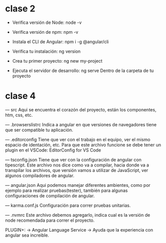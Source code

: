 # clase 2

- Verifica versión de Node: node -v

- Verifica versión de npm: npm -v

- Instala el CLI de Angular: npm i -g @angular/cli

- Verifica tu instalación: ng version

- Crea tu primer proyecto: ng new my-project

- Ejecuta el servidor de desarrollo: ng serve Dentro de la carpeta de tu proyecto

# clase 4

— src
Aqui se encuentra el corazón del proyecto, están los componentes, htm, css, etc.

— .browserslistrc
Indica a angular en que versiones de navegadores tiene que ser compatible tu aplicación.

— .editorconfig
Tiene que ver con el trabajo en el equipo, ver el mismo espacio de identación, etc.
Para que este archivo funcione se debe tener un plugin en el VSCode: EditorConfig for VS Code

— tsconfig.json
Tiene que ver con la configuración de angular con tipescript.
Este archivo nos dice como va a compilar, hacia donde va a transpilar los archivos, que versión vamos a utilizar de JavaScript, ver algunos compiladores de angular.

— angular.json
Aqui podemos manejar diferentes ambientes, como por ejemplo para realizar pruebas(tester), también para algunas configuraciones de compilación de angular.

— karma.conf.js
Configuración para correr pruebas unitarias.

— .nvmrc
Este archivo debemos agregarlo, indica cual es la versión de node recomendada para correr el proyecto.

PLUGIN+:
-> Angular Language Service
-> Ayuda que la experiencia con angular sea increible.